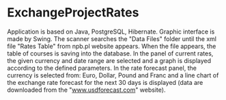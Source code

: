# ExchangeProjectRates
Application is based on Java, PostgreSQL, Hibernate.
Graphic interface is made by Swing.
The scanner searches the "Data Files" folder until the xml file "Rates Table" from npb.pl website appears. 
When the file appears, the table of courses is saving into the database. 
In the panel of current rates, the given currency and date range are selected and a graph is displayed according to the defined parameters. 
In the rate forecast panel, the currency is selected from: Euro, Dollar, Pound and Franc and a line chart of the exchange rate forecast for the next 30 days is displayed (data are downloaded from the "www.usdforecast.com" website).

